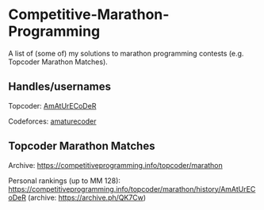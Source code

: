 # Competitive-Marathon-Programming

A list of (some of) my solutions to marathon programming contests (e.g. Topcoder Marathon Matches).

## Handles/usernames

Topcoder: [AmAtUrECoDeR](https://www.topcoder.com/members/AmAtUrECoDeR)

Codeforces: [amaturecoder](https://codeforces.com/profile/amaturecoder)

## Topcoder Marathon Matches

Archive: https://competitiveprogramming.info/topcoder/marathon

Personal rankings (up to MM 128): https://competitiveprogramming.info/topcoder/marathon/history/AmAtUrECoDeR (archive: https://archive.ph/QK7Cw)
